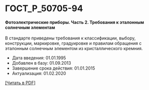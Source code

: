 # ГОСТ_Р_50705-94

#### Фотоэлектрические приборы. Часть 2. Требования к эталонным солнечным элементам

В стандарте приведены требования к классификации, выбору, конструкции, маркировке, градуировке и правилам обращения с эталонным солнечным элементом из кристаллического кремния.

- Дата введения: 01.01.1995
- Добавлен в базу: 01.09.2013
- Завершение срока действия: 01.01.2015
- Актуализация: 01.02.2020

<a href="https://standartgost.ru/g/ГОСТ_Р_50705-94.pdf">[Читать в PDF]</a>